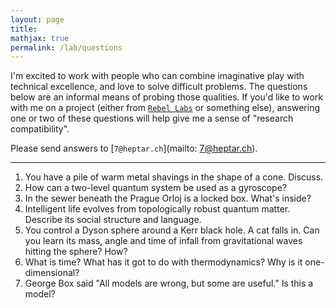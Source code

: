 ```yaml
---
layout: page
title:
mathjax: true
permalink: /lab/questions
---
```


I'm excited to work with people who can combine imaginative play with
      technical excellence, and love to solve difficult
      problems.
	  The questions below are an informal means of probing those qualities.
	  If you'd like to work with me on a project (either from
      [`Rebel Labs`](https://heptar.ch/lab/) or something else),
      answering one or two of these questions will help give me a
      sense of "research compatibility".

Please send answers to [`7@heptar.ch`](mailto: 7@heptar.ch).

---

1. You have a pile of warm metal shavings in the shape of a
      cone. Discuss.
2. How can a two-level quantum system be used as a gyroscope?
3. In the sewer beneath the Prague Orloj is a locked box. What's inside?
4. Intelligent life evolves from topologically robust quantum matter. Describe its social
    structure and language.
5. You control a Dyson sphere around a Kerr black hole. A cat
    falls in. Can you learn its mass, angle
    and time of infall from gravitational waves hitting the
      sphere? How?
6. What is time? What has it got to do with thermodynamics? Why
      is it one-dimensional?
7. George Box said "All models are wrong, but some are useful."
    Is this a model?
